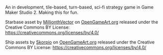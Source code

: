  An in development, tile-based, turn-based, sci-fi strategy game in Game Maker Studio 2. Making this for fun.

Starbase asset by [MillionthVector](http://millionthvector.blogspot.de) on [OpenGameArt.org](https://opengameart.org/) released under the Creative Commons BY License: https://creativecommons.org/licenses/by/4.0/

Ship assets by [Skorpio](http://opengameart.org/users/skorpio) on [OpenGameArt.org](https://opengameart.org/) released under the Creative Commons BY License: https://creativecommons.org/licenses/by/4.0/
